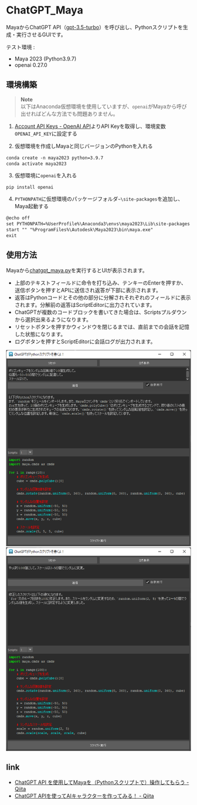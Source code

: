 # ChatGPT_Maya
MayaからChatGPT API（[gpt-3.5-turbo](https://platform.openai.com/docs/guides/chat)）を呼び出し、Pythonスクリプトを生成・実行させるGUIです。  

テスト環境 :
* Maya 2023 (Python3.9.7)
* openai 0.27.0

## 環境構築
> **Note**  
> 以下はAnaconda仮想環境を使用していますが、`openai`がMayaから呼び出せればどんな方法でも問題ありません。

1. [Account API Keys - OpenAI API](https://platform.openai.com/account/api-keys)よりAPI Keyを取得し、環境変数`OPENAI_API_KEY`に設定する  


2. 仮想環境を作成しMayaと同じバージョンのPythonを入れる
```
conda create -n maya2023 python=3.9.7
conda activate maya2023
```

3. 仮想環境に`openai`を入れる
```
pip install openai
```

4. `PYTHONPATH`に仮想環境のパッケージフォルダ`~\site-packages`を追加し、Maya起動する
```batchfile
@echo off
set PYTHONPATH=%UserProfile%\Anaconda3\envs\maya2023\Lib\site-packages
start "" "%ProgramFiles%\Autodesk\Maya2023\bin\maya.exe"
exit
```

## 使用方法
Mayaから[chatgpt_maya.py](chatgpt_maya.py)を実行するとUIが表示されます。

* 上部のテキストフィールドに命令を打ち込み、テンキーのEnterを押すか、送信ボタンを押すとAPIに送信され返答が下部に表示されます。
* 返答はPythonコードとその他の部分に分解されそれぞれのフィールドに表示されます。分解前の返答はScriptEditorに出力されています。
* ChatGPTが複数のコードブロックを書いてきた場合は、Scriptsプルダウンから選択出来るようになります。
* リセットボタンを押すかウィンドウを閉じるまでは、直前までの会話を記憶した状態になります。
* ログボタンを押すとScriptEditorに会話ログが出力されます。

![example1](.images/example1.png)
![example2](.images/example2.png)

## link
* [ChatGPT API を使用してMayaを（Pythonスクリプトで）操作してもらう - Qiita](https://qiita.com/akasaki1211/items/34d0f89e0ae2c6efaf48)
* [ChatGPT APIを使ってAIキャラクターを作ってみる！ - Qiita](https://qiita.com/sakasegawa/items/db2cff79bd14faf2c8e0)